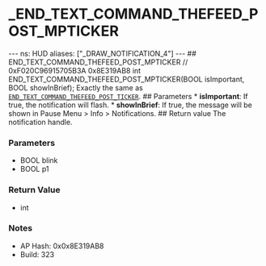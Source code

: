 # _END_TEXT_COMMAND_THEFEED_POST_MPTICKER

--- ns: HUD aliases: ["_DRAW_NOTIFICATION_4"] --- ## END_TEXT_COMMAND_THEFEED_POST_MPTICKER  // 0xF020C96915705B3A 0x8E319AB8 int END_TEXT_COMMAND_THEFEED_POST_MPTICKER(BOOL isImportant, BOOL showInBrief);  Exactly the same as [`END_TEXT_COMMAND_THEFEED_POST_TICKER`](#_0x2ED7843F8F801023).  ## Parameters * **isImportant**: If true, the notification will flash. * **showInBrief**: If true, the message will be shown in Pause Menu > Info > Notifications.  ## Return value The notification handle.

### Parameters
* BOOL blink
* BOOL p1

### Return Value
* int

### Notes
* AP Hash: 0x0x8E319AB8
* Build: 323

